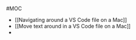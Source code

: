 #MOC

- [[Navigating around a VS Code file on a Mac]]
- [[Move text around in a VS Code file on a Mac]]
- 